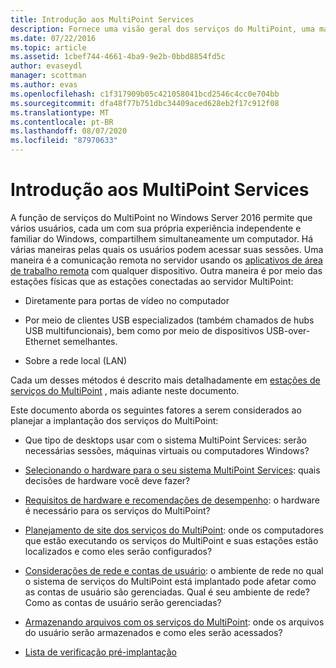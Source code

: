 ```yaml
---
title: Introdução aos MultiPoint Services
description: Fornece uma visão geral dos serviços do MultiPoint, uma maneira de permitir que vários usuários compartilhem um sistema
ms.date: 07/22/2016
ms.topic: article
ms.assetid: 1cbef744-4661-4ba9-9e2b-0bbd8854fd5c
author: evaseydl
manager: scottman
ms.author: evas
ms.openlocfilehash: c1f317909b05c421058041bcd2546c4cc0e704bb
ms.sourcegitcommit: dfa48f77b751dbc34409aced628eb2f17c912f08
ms.translationtype: MT
ms.contentlocale: pt-BR
ms.lasthandoff: 08/07/2020
ms.locfileid: "87970633"
---
```

# <a name="introducing-multipoint-services"></a>Introdução aos MultiPoint Services
A função de serviços do MultiPoint no Windows Server 2016 permite que vários usuários, cada um com sua própria experiência independente e familiar do Windows, compartilhem simultaneamente um computador. Há várias maneiras pelas quais os usuários podem acessar suas sessões. Uma maneira é a comunicação remota no servidor usando os [aplicativos de área de trabalho remota](../remote-desktop-services/clients/remote-desktop-clients.md) com qualquer dispositivo. Outra maneira é por meio das estações físicas que as estações conectadas ao servidor MultiPoint:

-   Diretamente para portas de vídeo no computador

-   Por meio de clientes USB especializados (também chamados de hubs USB multifuncionais), bem como por meio de dispositivos USB-over-Ethernet semelhantes.

-   Sobre a rede local (LAN)

Cada um desses métodos é descrito mais detalhadamente em [estações de serviços do MultiPoint](MultiPoint-services-Stations.md) , mais adiante neste documento.

Este documento aborda os seguintes fatores a serem considerados ao planejar a implantação dos serviços do MultiPoint:

-   Que tipo de desktops usar com o sistema MultiPoint Services: serão necessárias sessões, máquinas virtuais ou computadores Windows?

-   [Selecionando o hardware para o seu sistema MultiPoint Services](Selecting-Hardware-for-Your-MultiPoint-services-System.md): quais decisões de hardware você deve fazer?

-   [Requisitos de hardware e recomendações de desempenho](Hardware-Requirements-and-Performance-Recommendations.md): o hardware é necessário para os serviços do MultiPoint?

-   [Planejamento de site dos serviços do MultiPoint](MultiPoint-services-Site-Planning.md): onde os computadores que estão executando os serviços do MultiPoint e suas estações estão localizados e como eles serão configurados?

-   [Considerações de rede e contas de usuário](Network-Considerations-and-User-Accounts.md): o ambiente de rede no qual o sistema de serviços do MultiPoint está implantado pode afetar como as contas de usuário são gerenciadas. Qual é seu ambiente de rede? Como as contas de usuário serão gerenciadas?

-   [Armazenando arquivos com os serviços do MultiPoint](Storing-Files-with-MultiPoint-services.md): onde os arquivos do usuário serão armazenados e como eles serão acessados?

-   [Lista de verificação pré-implantação](Predeployment-Checklist.md)